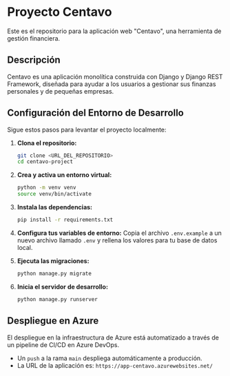 # Proyecto Centavo

Este es el repositorio para la aplicación web "Centavo", una herramienta de gestión financiera.

## Descripción

Centavo es una aplicación monolítica construida con Django y Django REST Framework, diseñada para ayudar a los usuarios a gestionar sus finanzas personales y de pequeñas empresas.

## Configuración del Entorno de Desarrollo

Sigue estos pasos para levantar el proyecto localmente:

1.  **Clona el repositorio:**
    ```bash
    git clone <URL_DEL_REPOSITORIO>
    cd centavo-project
    ```

2.  **Crea y activa un entorno virtual:**
    ```bash
    python -m venv venv
    source venv/bin/activate
    ```

3.  **Instala las dependencias:**
    ```bash
    pip install -r requirements.txt
    ```

4.  **Configura tus variables de entorno:**
    Copia el archivo `.env.example` a un nuevo archivo llamado `.env` y rellena los valores para tu base de datos local.

5.  **Ejecuta las migraciones:**
    ```bash
    python manage.py migrate
    ```

6.  **Inicia el servidor de desarrollo:**
    ```bash
    python manage.py runserver
    ```

## Despliegue en Azure

El despliegue en la infraestructura de Azure está automatizado a través de un pipeline de CI/CD en Azure DevOps.

-   Un `push` a la rama `main` despliega automáticamente a producción.
-   La URL de la aplicación es: `https://app-centavo.azurewebsites.net/`